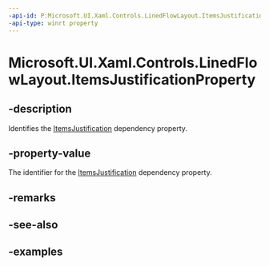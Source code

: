 ```yaml
---
-api-id: P:Microsoft.UI.Xaml.Controls.LinedFlowLayout.ItemsJustificationProperty
-api-type: winrt property
---
```


# Microsoft.UI.Xaml.Controls.LinedFlowLayout.ItemsJustificationProperty

<!--
public static Microsoft.UI.Xaml.DependencyProperty ItemsJustificationProperty { get; }
-->


## -description

Identifies the [ItemsJustification](linedflowlayout_itemsjustification.md) dependency property.

## -property-value

The identifier for the [ItemsJustification](linedflowlayout_itemsjustification.md) dependency property.

## -remarks

## -see-also

## -examples


